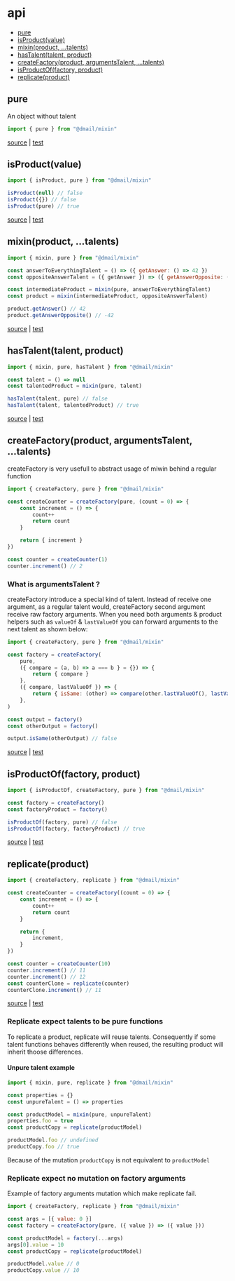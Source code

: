 # api

* [pure](#pure)
* [isProduct(value)](#isproductvalue)
* [mixin(product, ...talents)](#mixinproduct-talents)
* [hasTalent(talent, product)](#hastalenttalent-product)
* [createFactory(product, argumentsTalent, ...talents)](#createfactoryproduct-argumentstalent-talents)
* [isProductOf(factory, product)](#isproductoffactory-product)
* [replicate(product)](#replicateproduct)

## pure

An object without talent

```javascript
import { pure } from "@dmail/mixin"
```

[source](../src/mixin.js) | [test](../src/mixin.test.js)

## isProduct(value)

```javascript
import { isProduct, pure } from "@dmail/mixin"

isProduct(null) // false
isProduct({}) // false
isProduct(pure) // true
```

[source](../src/mixin.js) | [test](../src/mixin.test.js)

## mixin(product, ...talents)

```javascript
import { mixin, pure } from "@dmail/mixin"

const answerToEverythingTalent = () => ({ getAnswer: () => 42 })
const oppositeAnswerTalent = ({ getAnswer }) => ({ getAnswerOpposite: () => getAnswer() * -1 })

const intermediateProduct = mixin(pure, answerToEverythingTalent)
const product = mixin(intermediateProduct, oppositeAnswerTalent)

product.getAnswer() // 42
product.getAnswerOpposite() // -42
```

[source](../src/mixin.js) | [test](../src/mixin.test.js)

## hasTalent(talent, product)

```javascript
import { mixin, pure, hasTalent } from "@dmail/mixin"

const talent = () => null
const talentedProduct = mixin(pure, talent)

hasTalent(talent, pure) // false
hasTalent(talent, talentedProduct) // true
```

[source](../src/mixin.js) | [test](../src/mixin.test.js)

## createFactory(product, argumentsTalent, ...talents)

createFactory is very usefull to abstract usage of miwin behind a regular function

```javascript
import { createFactory, pure } from "@dmail/mixin"

const createCounter = createFactory(pure, (count = 0) => {
	const increment = () => {
		count++
		return count
	}

	return { increment }
})

const counter = createCounter(1)
counter.increment() // 2
```

### What is argumentsTalent ?

createFactory introduce a special kind of talent.
Instead of receive one argument, as a regular talent would, createFactory second argument receive raw factory arguments.
When you need both arguments & product helpers such as `valueOf` & `lastValueOf` you can forward
arguments to the next talent as shown below:

```javascript
import { createFactory, pure } from "@dmail/mixin"

const factory = createFactory(
	pure,
	({ compare = (a, b) => a === b } = {}) => {
		return { compare }
	},
	({ compare, lastValueOf }) => {
		return { isSame: (other) => compare(other.lastValueOf(), lastValueOf()) }
	},
)

const output = factory()
const otherOutput = factory()

output.isSame(otherOutput) // false
```

[source](../src/factory.js) | [test](../src/factory.test.js)

## isProductOf(factory, product)

```javascript
import { isProductOf, createFactory, pure } from "@dmail/mixin"

const factory = createFactory()
const factoryProduct = factory()

isProductOf(factory, pure) // false
isProductOf(factory, factoryProduct) // true
```

[source](../src/factory.js) | [test](../src/factory.test.js)

## replicate(product)

```javascript
import { createFactory, replicate } from "@dmail/mixin"

const createCounter = createFactory((count = 0) => {
	const increment = () => {
		count++
		return count
	}

	return {
		increment,
	}
})

const counter = createCounter(10)
counter.increment() // 11
counter.increment() // 12
const counterClone = replicate(counter)
counterClone.increment() // 11
```

[source](../src/mixin.js) | [test](../src/mixin.test.js)

### Replicate expect talents to be pure functions

To replicate a product, replicate will reuse talents.
Consequently if some talent functions behaves differently when reused, the resulting product will inherit thoose differences.

#### Unpure talent example

```javascript
import { mixin, pure, replicate } from "@dmail/mixin"

const properties = {}
const unpureTalent = () => properties

const productModel = mixin(pure, unpureTalent)
properties.foo = true
const productCopy = replicate(productModel)

productModel.foo // undefined
productCopy.foo // true
```

Because of the mutation `productCopy` is not equivalent to `productModel`

### Replicate expect no mutation on factory arguments

Example of factory arguments mutation which make replicate fail.

```javascript
import { createFactory, replicate } from "@dmail/mixin"

const args = [{ value: 0 }]
const factory = createFactory(pure, ({ value }) => ({ value }))

const productModel = factory(...args)
args[0].value = 10
const productCopy = replicate(productModel)

productModel.value // 0
productCopy.value // 10
```
